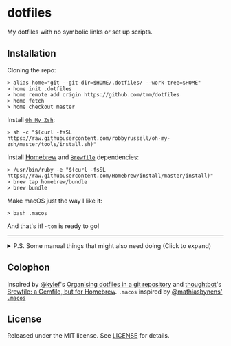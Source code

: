 # dotfiles

My dotfiles with no symbolic links or set up scripts.

## Installation

Cloning the repo:

```shell
> alias home="git --git-dir=$HOME/.dotfiles/ --work-tree=$HOME"
> home init .dotfiles
> home remote add origin https://github.com/tmm/dotfiles
> home fetch
> home checkout master
```

Install [`Oh My Zsh`](https://github.com/robbyrussell/oh-my-zsh):

```shell
> sh -c "$(curl -fsSL https://raw.githubusercontent.com/robbyrussell/oh-my-zsh/master/tools/install.sh)"
```

Install [Homebrew](https://brew.sh/) and [`Brewfile`](https://github.com/tmm/dotfiles/blob/master/Brewfile) dependencies:

```shell
> /usr/bin/ruby -e "$(curl -fsSL https://raw.githubusercontent.com/Homebrew/install/master/install)"
> brew tap homebrew/bundle
> brew bundle
```

Make macOS just the way I like it:

```shell
> bash .macos
```

And that's it! `~tom` is ready to go!

---

<details>
    <summary>P.S. Some manual things that might also need doing (Click to expand)</summary>
    ✅ Install <a href="https://developer.apple.com/xcode/">Xcode</a><br>
    ✅ Install <a href="https://www.bywordapp.com/">Byword</a> from App Store<br>
    ✅ Install <a href="http://dayoneapp.com/">Day One</a> from App Store<br>
    ✅ Set up <a href="https://github.com/pstadler/keybase-gpg-github">Keybase.io, GPG, & Git to sign commits on GitHub</a><br>
</details>

## Colophon

Inspired by [@kylef](https://github.com/kylef/)'s [Organising dotfiles in a git repository](https://fuller.li/posts/organising-dotfiles-in-a-git-repository/) and [thoughtbot](https://thoughtbot.com/)'s [Brewfile: a Gemfile, but for Homebrew](https://robots.thoughtbot.com/brewfile-a-gemfile-but-for-homebrew). `.macos` inspired by [@mathiasbynens'](https://github.com/mathiasbynens) [`.macos`](https://github.com/mathiasbynens/dotfiles/blob/master/.macos)

## License

Released under the MIT license. See [LICENSE](https://github.com/tmm/dotfiles/blob/master/LICENSE) for details.
